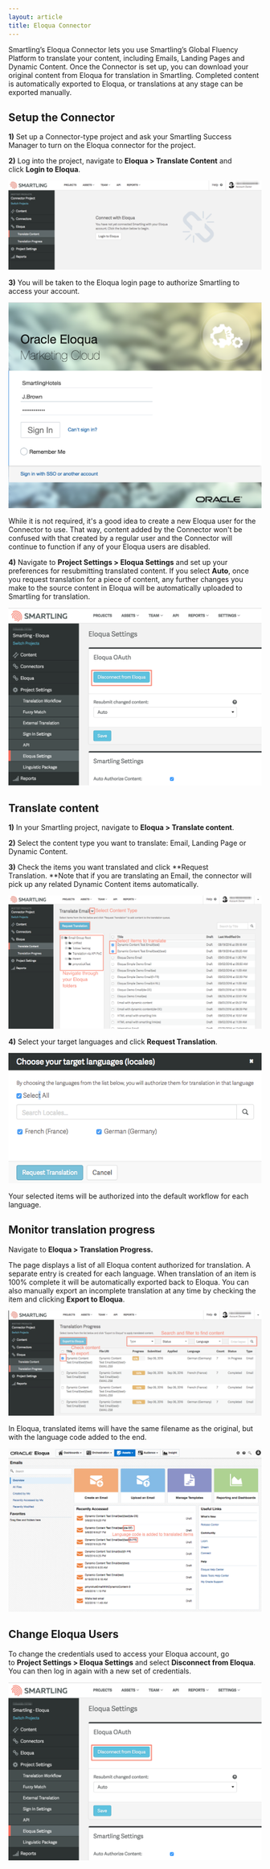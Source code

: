 ```yaml
---
layout: article
title: Eloqua Connector
---
```



Smartling’s Eloqua Connector lets you use Smartling’s Global Fluency Platform to translate your content, including Emails, Landing Pages and Dynamic Content. Once the Connector is set up, you can download your original content from Eloqua for translation in Smartling. Completed content is automatically exported to Eloqua, or translations at any stage can be exported manually.

## Setup the Connector

**1)** Set up a Connector-type project and ask your Smartling Success Manager to turn on the Eloqua connector for the project.

**2)** Log into the project, navigate to&nbsp;**Eloqua &gt; Translate Content** and click&nbsp;**Login to Eloqua**.

**![](/uploads/versions/smartling---translate-content--connector-project----x----1212-424x---.png)**

**3)**&nbsp;You will be taken to the Eloqua login page to authorize Smartling to access your account.

![](/uploads/versions/eloqua---customer-login---x----1490-1210x---.png)

<div class="info">While it is not required, it's a good idea to create a new Eloqua user for the Connector to use. That way, content added by the Connector won't be confused with that created by a regular user and the Connector will continue to function if any of your Eloqua users are disabled.</div>

**4)** Navigate to&nbsp;**Project Settings &gt; Eloqua Settings** and set up your preferences for resubmitting translated content. If you select&nbsp;**Auto**, once you request translation for a piece of content, any further changes you make to the source content in Eloqua will be automatically uploaded to Smartling for translation.

![](/uploads/versions/smartling---eloqua-settings--smartling---eloqua----x----1602-1126x---.png)

## Translate content

**1)** In your Smartling project, navigate to&nbsp;**Eloqua &gt; Translate content**.

**2)** Select the content type you want to translate: Email, Landing Page or Dynamic Content.

**3)** Check the items you want translated and click&nbsp;**Request Translation.&nbsp;**Note that if you are translating an Email, the connector will pick up any related Dynamic Content items automatically.

![](/uploads/versions/smartling---translate-content--connector-project--1---x----1255-661x---.png)

**4)**&nbsp;Select your target languages and click&nbsp;**Request Translation**.

![](/uploads/versions/smartling---translate-content--connector-project--2---x----573-294x---.png)

Your selected items will be authorized into the default workflow for each language.

## Monitor translation progress

Navigate to&nbsp;**Eloqua &gt; Translation Progress.**

The page displays a list of all Eloqua content authorized for translation. A separate entry is created for each language. When translation of an item is 100% complete it will be automatically exported back to Eloqua. You can also manually export an incomplete translation at any time by checking the item and clicking&nbsp;**Export to Eloqua**.

![](/uploads/versions/smartling---translation-progress--connector-project--and-capture-context-from-webpages---chrome-context-capture-extension-md---smartlinghelp2------documents-webstormprojects-smartlinghelp2----x----1258-521x---.png)

In Eloqua, translated items will have the same filename as the original, but with the language code added to the end.

![](/uploads/versions/eloqua-10---x----1163-751x---.png)

## Change Eloqua Users

To change the credentials used to access your Eloqua account, go to&nbsp;**Project Settings &gt; Eloqua Settings** and select&nbsp;**Disconnect from Eloqua**. You can then log in again with a new set of credentials.

![](/uploads/versions/smartling---eloqua-settings--smartling---eloqua----x----1602-1126x---.png)